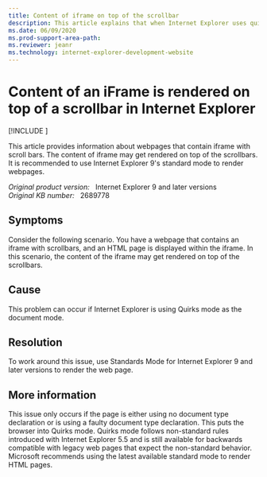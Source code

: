 ```yaml
---
title: Content of iframe on top of the scrollbar
description: This article explains that when Internet Explorer uses quirks mode as the document mode, the content of the iframe will be displayed on the top of the scrollbar.
ms.date: 06/09/2020
ms.prod-support-area-path: 
ms.reviewer: jeanr
ms.technology: internet-explorer-development-website
---
```

# Content of an iFrame is rendered on top of a scrollbar in Internet Explorer

[!INCLUDE [](../../../includes/browsers-important.md)]

This article provides information about webpages that contain iframe with scroll bars. The content of iframe may get rendered on top of the scrollbars. It is recommended to use Internet Explorer 9's standard mode to render webpages.

_Original product version:_ &nbsp; Internet Explorer 9 and later versions  
_Original KB number:_ &nbsp; 2689778

## Symptoms

Consider the following scenario. You have a webpage that contains an iframe with scrollbars, and an HTML page is displayed within the iframe. In this scenario, the content of the iframe may get rendered on top of the scrollbars.

## Cause

This problem can occur if Internet Explorer is using Quirks mode as the document mode.

## Resolution

To work around this issue, use Standards Mode for Internet Explorer 9 and later versions to render the web page.

## More information

This issue only occurs if the page is either using no document type declaration or is using a faulty document type declaration. This puts the browser into Quirks mode. Quirks mode follows non-standard rules introduced with Internet Explorer 5.5 and is still available for backwards compatible with legacy web pages that expect the non-standard behavior. Microsoft recommends using the latest available standard mode to render HTML pages.
